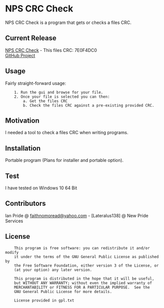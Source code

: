 # NPS CRC Check
NPS CRC Check is a program that gets or checks a files CRC.

## Current Release
[NPS CRC Check](https://github.com/Lateralus138/NPS-CRC-Check/releases/download/1.3.18.18/NPS-CRC-CHECK.exe) - This files CRC: 7E0F4DC0<br />
[GitHub Project](https://github.com/Lateralus138/NPS-CRC-Check)


## Usage
Fairly straight-forward usage:
```
	1. Run the gui and browse for your file.
	2. Once your file is selected you can then:
		a. Get the files CRC
		b. Check the files CRC against a pre-existing provided CRC. 
```
## Motivation
I needed a tool to check a files CRC when writing programs.

## Installation
Portable program (Plans for installer and portable option).


## Test
I have tested on Windows 10 64 Bit

## Contributors

Ian Pride @ faithnomoread@yahoo.com - [Lateralus138] @ New Pride Services 

## License
```
	This program is free software: you can redistribute it and/or modify
    it under the terms of the GNU General Public License as published by
    the Free Software Foundation, either version 3 of the License, or
    (at your option) any later version.

    This program is distributed in the hope that it will be useful,
    but WITHOUT ANY WARRANTY; without even the implied warranty of
    MERCHANTABILITY or FITNESS FOR A PARTICULAR PURPOSE.  See the
    GNU General Public License for more details.

	License provided in gpl.txt
```
